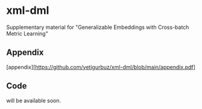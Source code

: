 # xml-dml
Supplementary material for "Generalizable Embeddings with Cross-batch Metric Learning"

## Appendix
[appendix][https://github.com/yetigurbuz/xml-dml/blob/main/appendix.pdf]

## Code
will be available soon.

